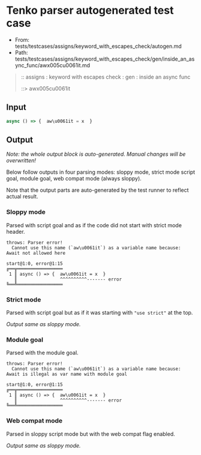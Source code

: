 # Tenko parser autogenerated test case

- From: tests/testcases/assigns/keyword_with_escapes_check/autogen.md
- Path: tests/testcases/assigns/keyword_with_escapes_check/gen/inside_an_async_func/awx005cu0061it.md

> :: assigns : keyword with escapes check : gen : inside an async func
>
> ::> awx005cu0061it

## Input


`````js
async () => {  aw\u0061it = x  }
`````

## Output

_Note: the whole output block is auto-generated. Manual changes will be overwritten!_

Below follow outputs in four parsing modes: sloppy mode, strict mode script goal, module goal, web compat mode (always sloppy).

Note that the output parts are auto-generated by the test runner to reflect actual result.

### Sloppy mode

Parsed with script goal and as if the code did not start with strict mode header.

`````
throws: Parser error!
  Cannot use this name (`aw\u0061it`) as a variable name because: Await not allowed here

start@1:0, error@1:15
╔══╦═════════════════
 1 ║ async () => {  aw\u0061it = x  }
   ║                ^^^^^^^^^^------- error
╚══╩═════════════════

`````

### Strict mode

Parsed with script goal but as if it was starting with `"use strict"` at the top.

_Output same as sloppy mode._

### Module goal

Parsed with the module goal.

`````
throws: Parser error!
  Cannot use this name (`aw\u0061it`) as a variable name because: Await is illegal as var name with module goal

start@1:0, error@1:15
╔══╦═════════════════
 1 ║ async () => {  aw\u0061it = x  }
   ║                ^^^^^^^^^^------- error
╚══╩═════════════════

`````


### Web compat mode

Parsed in sloppy script mode but with the web compat flag enabled.

_Output same as sloppy mode._
